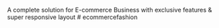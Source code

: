 A complete solution for E-commerce Business with exclusive features & super responsive layout
#   e c o m m e r c e f a s h i o n  
 